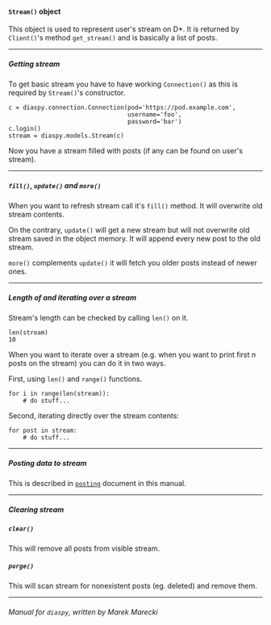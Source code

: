 #### `Stream()` object

This object is used to represent user's stream on D\*. 
It is returned by `Client()`'s method `get_stream()` and 
is basically a list of posts. 

----

##### Getting stream

To get basic stream you have to have working `Connection()` as 
this is required by `Stream()`'s constructor.

    c = diaspy.connection.Connection(pod='https://pod.example.com',
                                     username='foo',
                                     password='bar')
    c.login()
    stream = diaspy.models.Stream(c)

Now you have a stream filled with posts (if any can be found on user's stream).

----

##### `fill()`, `update()` and `more()`

When you want to refresh stream call it's `fill()` method. It will overwrite old stream 
contents.

On the contrary, `update()` will get a new stream but will not overwrite old stream saved 
in the object memory. It will append every new post to the old stream.

`more()` complements `update()` it will fetch you older posts instead of newer ones.

----

##### Length of and iterating over a stream

Stream's length can be checked by calling `len()` on it.

    len(stream)
    10

When you want to iterate over a stream (e.g. when you want to print first *n* posts on 
the stream) you can do it in two ways.

First, using `len()` and `range()` functions.

    for i in range(len(stream)):
        # do stuff...

Second, iterating directly over the stream contents:

    for post in stream:
        # do stuff...


----

##### Posting data to stream

This is described in [`posting`](./posting.mdown) document in this manual.


----

##### Clearing stream

##### `clear()`

This will remove all posts from visible stream.

##### `purge()`

This will scan stream for nonexistent posts (eg. deleted) and remove them.

----

###### Manual for `diaspy`, written by Marek Marecki
